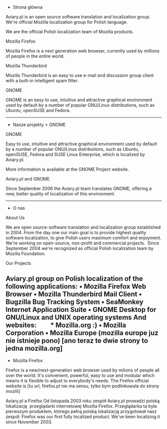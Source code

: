 * Strona główna

Aviary.pl is an open source software translation and localization group. We're official Mozilla localization group for Polish language. 

We are the official Polish localization team of Mozilla products.

Mozilla Firefox

Mozilla Firefox is a next generation web browser, currently used by millions of people in the entire world.

Mozilla Thunderbird

Mozilla Thunderbird is an easy to use e-mail and discussion group client with a built-in intelligent spam filter.

GNOME

GNOME is an easy to use, intuitive and attractive graphical environment used by default by a number of popular GNU/Linux distributions, such as Ubuntu, openSUSE and Fedora.

----------------------------------------
* Nasze projekty > GNOME

GNOME

Easy to use, intuitive and attractive graphical environment used by default by a number of popular GNU/Linux distributions, such as Ubuntu, openSUSE, Fedora and SUSE Linux Enterprise, which is localized by Aviary.pl.

More information is available at the GNOME Project website.

Aviary.pl and GNOME

Since September 2006 the Aviary.pl team translates GNOME, offering a new, better quality of localization of this environment.

----------------------------------------
* O nas

About Us

We are open source-software translation and localization group established in 2004. From the day one our main goal is to provide highest quality software localization, to give Polish users maximum comfort and enjoyment. We're working on open-source, non-profit and commercial projects. 
Since September 2004 we're recognized as official Polish localization team by Mozilla Foundation. 

Our Projects

Aviary.pl group on Polish localization of the following applications:
	•	Mozilla Firefox Web Browser
	•	Mozilla Thunderbird Mail Client
	•	Bugzilla Bug Tracking System
	•	SeaMonkey Internet Application Suite
	•	GNOME Desktop for GNU/Linux and UNIX operating systems
And websites:
        * Mozilla.org :)
	•	Mozilla Corporation
	•	Mozilla Europe (mozilla europe juz nie istnieje pono) [ano teraz te dwie strony to jedna mozilla.org]  
----------------------------------------
* Mozilla Firefox

Firefox is a new/next-generation web browser used by milions of people all over the world. It's convenient, powerful, easy to use and modular which means it is flexible to adjust to everybody's needs. The Firefox official website is [tu url, firefox.pl nie ma sensu, tylko bym podlinkowala do strony mozilli]

Aviary.pl a Firefox
Od listopada 2003 roku zespół Aviary.pl prowadzi polską lokalizację  przeglądarki internetowej Mozilla Firefox. Przeglądarka ta była  pierwszym produktem, którego pełną polską lokalizację przygotował nasz  zespół.
Firefox was our first fully localized product. We've been localizing it since November 2003.
